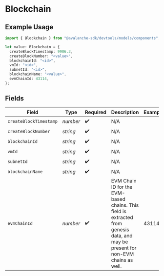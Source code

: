 # Blockchain

## Example Usage

```typescript
import { Blockchain } from "@avalanche-sdk/devtools/models/components";

let value: Blockchain = {
  createBlockTimestamp: 9906.3,
  createBlockNumber: "<value>",
  blockchainId: "<id>",
  vmId: "<id>",
  subnetId: "<id>",
  blockchainName: "<value>",
  evmChainId: 43114,
};
```

## Fields

| Field                                                                                                                            | Type                                                                                                                             | Required                                                                                                                         | Description                                                                                                                      | Example                                                                                                                          |
| -------------------------------------------------------------------------------------------------------------------------------- | -------------------------------------------------------------------------------------------------------------------------------- | -------------------------------------------------------------------------------------------------------------------------------- | -------------------------------------------------------------------------------------------------------------------------------- | -------------------------------------------------------------------------------------------------------------------------------- |
| `createBlockTimestamp`                                                                                                           | *number*                                                                                                                         | :heavy_check_mark:                                                                                                               | N/A                                                                                                                              |                                                                                                                                  |
| `createBlockNumber`                                                                                                              | *string*                                                                                                                         | :heavy_check_mark:                                                                                                               | N/A                                                                                                                              |                                                                                                                                  |
| `blockchainId`                                                                                                                   | *string*                                                                                                                         | :heavy_check_mark:                                                                                                               | N/A                                                                                                                              |                                                                                                                                  |
| `vmId`                                                                                                                           | *string*                                                                                                                         | :heavy_check_mark:                                                                                                               | N/A                                                                                                                              |                                                                                                                                  |
| `subnetId`                                                                                                                       | *string*                                                                                                                         | :heavy_check_mark:                                                                                                               | N/A                                                                                                                              |                                                                                                                                  |
| `blockchainName`                                                                                                                 | *string*                                                                                                                         | :heavy_check_mark:                                                                                                               | N/A                                                                                                                              |                                                                                                                                  |
| `evmChainId`                                                                                                                     | *number*                                                                                                                         | :heavy_check_mark:                                                                                                               | EVM Chain ID for the EVM-based chains. This field is extracted from genesis data, and may be present for non-EVM chains as well. | 43114                                                                                                                            |
